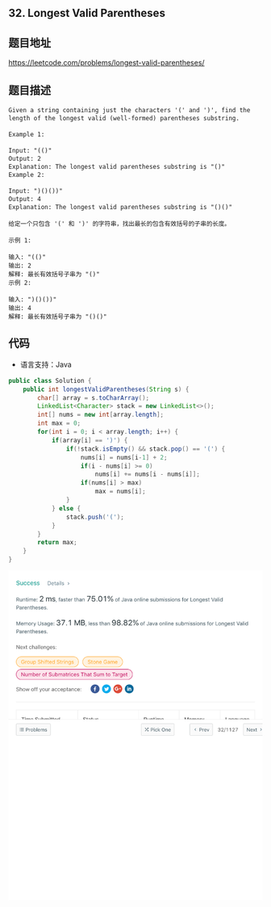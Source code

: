 ## 32. Longest Valid Parentheses

## 题目地址
https://leetcode.com/problems/longest-valid-parentheses/

## 题目描述
```
Given a string containing just the characters '(' and ')', find the length of the longest valid (well-formed) parentheses substring.

Example 1:

Input: "(()"
Output: 2
Explanation: The longest valid parentheses substring is "()"
Example 2:

Input: ")()())"
Output: 4
Explanation: The longest valid parentheses substring is "()()"

给定一个只包含 '(' 和 ')' 的字符串，找出最长的包含有效括号的子串的长度。

示例 1:

输入: "(()"
输出: 2
解释: 最长有效括号子串为 "()"
示例 2:

输入: ")()())"
输出: 4
解释: 最长有效括号子串为 "()()"
```


## 代码
* 语言支持：Java

```java
public class Solution {
    public int longestValidParentheses(String s) {
        char[] array = s.toCharArray();
		LinkedList<Character> stack = new LinkedList<>();
		int[] nums = new int[array.length];
		int max = 0;
		for(int i = 0; i < array.length; i++) {
			if(array[i] == ')') {
				if(!stack.isEmpty() && stack.pop() == '(') {
					nums[i] = nums[i-1] + 2;
					if(i - nums[i] >= 0)
						nums[i] += nums[i - nums[i]];
					if(nums[i] > max)
						max = nums[i];
				}
			} else {
				stack.push('(');
			}
		}
		return max;
    }
}
```
![](../../static-file/problems/leetcode.com_problems_longest-valid-parentheses_submissions_.png)